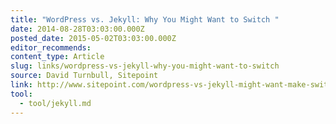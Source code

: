 ```yaml
---
title: "WordPress vs. Jekyll: Why You Might Want to Switch "
date: 2014-08-28T03:03:00.000Z
posted_date: 2015-05-02T03:03:00.000Z
editor_recommends:
content_type: Article
slug: links/wordpress-vs-jekyll-why-you-might-want-to-switch
source: David Turnbull, Sitepoint
link: http://www.sitepoint.com/wordpress-vs-jekyll-might-want-make-switch/
tool:
  - tool/jekyll.md
---
```






